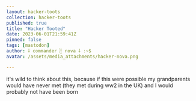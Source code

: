 ```yaml
---
layout: hacker-toots
collection: hacker-toots
published: true
title: "Hacker Tooted"
date: 2023-06-01T21:59:41Z
pinned: false
tags: [mastodon]
author: ⸸ commander ░ nova ⸸ :~$
avatar: /assets/media_attachments/hacker-nova.png

---
```


<p>it&#39;s wild to think about this, because if this were possible my grandparents would have never met (they met during ww2 in the UK) and I would probably not have been born</p>


